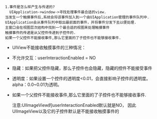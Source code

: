 	1.事件是怎么样产生与传递的?
      UIApplication->window->寻找处理事件最合适的view.
	当发生一个触摸事件后,系统会将该事件加入到一个由UIApplication管理的事件队列中.
	UIApplication会从事件队列中取出最前面的事件，并将事件分发下去以便处理.
	主窗口会在视图层次结构中找到一个最合适的视图来处理触摸事件
	触摸事件的传递是从父控件传递到子控件的.
	如果一个父控件不能接收事件,那么它里面的了子控件也不能够接收事件.


- UIView不能接收触摸事件的三种情况：
 - 不允许交互：userInteractionEnabled = NO
 - 隐藏：如果把父控件隐藏，那么子控件也会隐藏，隐藏的控件不能接受事件
 - 透明度：如果设置一个控件的透明度<0.01，会直接影响子控件的透明度。alpha：0.0~0.01为透明。
 - 如果一个父控件不能接收事件,那么它里面的了子控件也不能够接收事件.

     注意:UIImageView的userInteractionEnabled默认就是NO，
			因此UIImageView以及它的子控件默认是不能接收触摸事件的